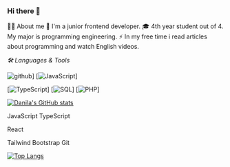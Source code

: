 ### Hi there 👋

👨‍💻 About me 
👶 I'm a junior frontend developer.
🎓 4th year student out of 4. My major is programming engineering.
⚡ In my free time i read articles about programming and watch English videos.


*🛠 Languages & Tools*


![github](https://img.shields.io/badge/GitHub-000000?style=for-the-badge&logo=GitHub&logoColor=white)]
[![JavaScript](https://img.shields.io/badge/-JavaScript-000?style=for-the-badge&logo=JavaScript)]
<!-- [![Python](https://img.shields.io/badge/-Python-000?&logo=Python)] -->
[![TypeScript](https://img.shields.io/badge/-TypeScript-000?style=for-the-badge&logo=typescript)]
[![SQL](https://img.shields.io/badge/-SQL-000?style=for-the-badge&logo=MySQL)]
[![PHP](https://img.shields.io/badge/-PHP-000?style=for-the-badge&logo=PHP&logoColor=007396)]


[![Danila's GitHub stats](https://github-readme-stats.vercel.app/api?username=Drebedenb&count_private=true&show_icons=true&theme=great-gatsby)](https://github.com/Drebedenb/github-readme-stats)

JavaScript TypeScript

React

Tailwind Bootstrap Git

[![Top Langs](https://github-readme-stats.vercel.app/api/top-langs/?username=Drebedenb&layout=compact&theme=great-gatsby&hide=php)](https://github.com/Drebedenb/github-readme-stats)
<!--
**Drebedenb/Drebedenb** is a ✨ _special_ ✨ repository because its `README.md` (this file) appears on your GitHub profile.

Here are some ideas to get you started:

- 🔭 I’m currently working on ...
- 🌱 I’m currently learning ...
- 👯 I’m looking to collaborate on ...
- 🤔 I’m looking for help with ...
- 💬 Ask me about ...
- 📫 How to reach me: ...
- 😄 Pronouns: ...
- ⚡ Fun fact: ...
-->
